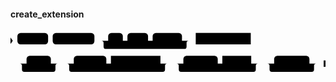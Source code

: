 #### create_extension

<svg class="rrdiagram" version="1.1" xmlns:xlink="http://www.w3.org/1999/xlink" xmlns="http://www.w3.org/2000/svg" width="687" height="100" viewbox="0 0 687 100"><path class="connector" d="M0 22h15m67 0h10m91 0h30m32 0h10m45 0h10m64 0h20m-196 0q5 0 5 5v8q0 5 5 5h171q5 0 5-5v-8q0-5 5-5m5 0h10m120 0h7m2 0h2m2 0h2m-539 50h2m2 0h2m2 0h27m53 0h20m-88 0q5 0 5 5v8q0 5 5 5h63q5 0 5-5v-8q0-5 5-5m5 0h30m71 0h10m108 0h20m-224 0q5 0 5 5v8q0 5 5 5h199q5 0 5-5v-8q0-5 5-5m5 0h30m75 0h10m63 0h20m-183 0q5 0 5 5v8q0 5 5 5h158q5 0 5-5v-8q0-5 5-5m5 0h30m77 0h20m-112 0q5 0 5 5v8q0 5 5 5h87q5 0 5-5v-8q0-5 5-5m5 0h15"/><polygon points="0,29 5,22 0,15" style="fill:black;stroke-width:0"/><rect class="literal" x="15" y="5" width="67" height="25" rx="7"/><text class="text" x="25" y="22">CREATE</text><rect class="literal" x="92" y="5" width="91" height="25" rx="7"/><text class="text" x="102" y="22">EXTENSION</text><rect class="literal" x="213" y="5" width="32" height="25" rx="7"/><text class="text" x="223" y="22">IF</text><rect class="literal" x="255" y="5" width="45" height="25" rx="7"/><text class="text" x="265" y="22">NOT</text><rect class="literal" x="310" y="5" width="64" height="25" rx="7"/><text class="text" x="320" y="22">EXISTS</text><a xlink:href="../../../syntax_resources/grammar_diagrams#extension-name"><rect class="rule" x="404" y="5" width="120" height="25"/><text class="text" x="414" y="22">extension_name</text></a><rect class="literal" x="35" y="55" width="53" height="25" rx="7"/><text class="text" x="45" y="72">WITH</text><rect class="literal" x="138" y="55" width="71" height="25" rx="7"/><text class="text" x="148" y="72">SCHEMA</text><a xlink:href="../../../syntax_resources/grammar_diagrams#schema-name"><rect class="rule" x="219" y="55" width="108" height="25"/><text class="text" x="229" y="72">schema_name</text></a><rect class="literal" x="377" y="55" width="75" height="25" rx="7"/><text class="text" x="387" y="72">VERSION</text><a xlink:href="../../../syntax_resources/grammar_diagrams#version"><rect class="rule" x="462" y="55" width="63" height="25"/><text class="text" x="472" y="72">version</text></a><rect class="literal" x="575" y="55" width="77" height="25" rx="7"/><text class="text" x="585" y="72">CASCADE</text><polygon points="683,79 687,79 687,65 683,65" style="fill:black;stroke-width:0"/></svg>


